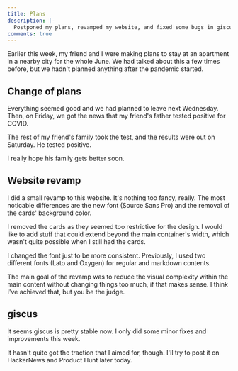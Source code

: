 ```yaml
---
title: Plans
description: |-
  Postponed my plans, revamped my website, and fixed some bugs in giscus.
comments: true
---
```


Earlier this week, my friend and I were making plans to stay at an apartment in
a nearby city for the whole June. We had talked about this a few times before,
but we hadn't planned anything after the pandemic started.

## Change of plans

Everything seemed good and we had planned to leave next Wednesday. Then, on
Friday, we got the news that my friend's father tested positive for COVID.

The rest of my friend's family took the test, and the results were out on
Saturday. He tested positive.

I really hope his family gets better soon.

## Website revamp

I did a small revamp to this website. It's nothing too fancy, really. The most
noticable differences are the new font (Source Sans Pro) and the removal of the
cards' background color.

I removed the cards as they seemed too restrictive for the design. I would like
to add stuff that could extend beyond the main container's width, which wasn't
quite possible when I still had the cards.

I changed the font just to be more consistent. Previously, I used two different
fonts (Lato and Oxygen) for regular and markdown contents.

The main goal of the revamp was to reduce the visual complexity within the main
content without changing things too much, if that makes sense. I think I've
achieved that, but you be the judge.

## giscus

It seems giscus is pretty stable now. I only did some minor fixes and
improvements this week.

It hasn't quite got the traction that I aimed for, though. I'll try to post it
on HackerNews and Product Hunt later today.
